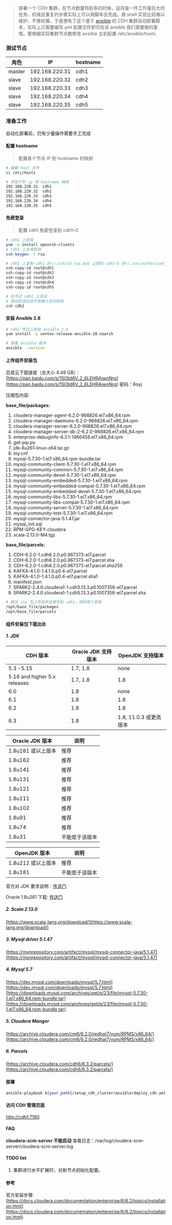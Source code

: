 
> 部署一个 CDH 集群，在节点数量特别多的时候，这将是一件工作量巨大的任务，机械且重复的步骤实际上可以用脚本去完成。用 shell 实现比较难以维护、不够优雅，于是便有了这个基于 [ansible](https://baike.baidu.com/item/Ansible/20194655) 的 CDH 集群自动部署脚本，实际上只需要编写 yml 配置文件即可告诉 ansible 我们需要做的事情。要根据实际集群节点数修改 ansible 主机配置 /etc/ansible/hosts 


### 测试节点

| 角色 | IP | hostname |
| --- | --- | --- |
| master  | 192.168.220.31  | cdh1 |
| slave | 192.168.220.32 | cdh2 |
| slave | 192.168.220.33 | cdh3 |
| slave | 192.168.220.34 | cdh4 |
| slave | 192.168.220.35 | cdh5 |


### 准备工作
自动化部署前，仍有少量操作需要手工完成

#### 配置 hostname
> 配置各个节点 IP 到 hostname 的映射
```bash
# 编辑 host 文件
vi /etc/hosts

# 添加下列 ip 和 hostname 映射
192.168.220.31  cdh1
192.168.220.32  cdh2
192.168.220.33  cdh3
192.168.220.34  cdh4
192.168.220.35  cdh5
```

#### 免密登录
> 配置 cdh1 免密登录到 cdh1~5
``` bash
# cdh1 上安装
yum -y install openssh-clients
# cdh1 上生成密钥
ssh-keygen -t rsa

# cdh1 上复制 cdh1 的~/.ssh/id_rsa.pub 公钥到 cdh1~5 的~/.ssh/authorized_keys 中
ssh-copy-id root@cdh1
ssh-copy-id root@cdh2
ssh-copy-id root@cdh3
ssh-copy-id root@cdh4
ssh-copy-id root@cdh5

# 在节点 cdh1 上测试
# 成功的话应该不用输入任何密码
ssh cdh2          

```

#### 安装 Ansible 2.8
``` bash
# cdh1 节点上安装 ansible 2.8
yum install -y centos-release-ansible-28.noarch

# 查看 ansible 版本
ansible --version
```

#### 上传组件安装包
百度云下载链接（总大小 4.49 GB）：[https://pan.baidu.com/s/1SI3Id6V_2_6LEHRAiwnNrg](https://pan.baidu.com/s/1SI3Id6V_2_6LEHRAiwnNrg)  密码：6oyj

压缩包内容:

**base_file/packages:**

1. cloudera-manager-agent-6.2.0-968826.el7.x86_64.rpm
2. cloudera-manager-daemons-6.2.0-968826.el7.x86_64.rpm
3. cloudera-manager-server-6.2.0-968826.el7.x86_64.rpm
4. cloudera-manager-server-db-2-6.2.0-968826.el7.x86_64.rpm
5. enterprise-debuginfo-6.3.1-1466458.el7.x86_64.rpm
6. get-pip.py
7. jdk-8u261-linux-x64.tar.gz
8. my.cnf
9. mysql-5.7.30-1.el7.x86_64.rpm-bundle.tar
10. mysql-community-client-5.7.30-1.el7.x86_64.rpm
11. mysql-community-common-5.7.30-1.el7.x86_64.rpm
12. mysql-community-devel-5.7.30-1.el7.x86_64.rpm
13. mysql-community-embedded-5.7.30-1.el7.x86_64.rpm
14. mysql-community-embedded-compat-5.7.30-1.el7.x86_64.rpm
15. mysql-community-embedded-devel-5.7.30-1.el7.x86_64.rpm
16. mysql-community-libs-5.7.30-1.el7.x86_64.rpm
17. mysql-community-libs-compat-5.7.30-1.el7.x86_64.rpm
18. mysql-community-server-5.7.30-1.el7.x86_64.rpm
19. mysql-community-test-5.7.30-1.el7.x86_64.rpm
20. mysql-connector-java-5.1.47.jar
21. mysql_init.sql
22. RPM-GPG-KEY-cloudera
23. scala-2.13.0-M4.tgz

**base_file/parcels:**

1. CDH-6.2.0-1.cdh6.2.0.p0.967373-el7.parcel
2. CDH-6.2.0-1.cdh6.2.0.p0.967373-el7.parcel.sha
3. CDH-6.2.0-1.cdh6.2.0.p0.967373-el7.parcel.sha256
4. KAFKA-4.1.0-1.4.1.0.p0.4-el7.parcel
5. KAFKA-4.1.0-1.4.1.0.p0.4-el7.parcel.sha1
6. manifest.json
7. SPARK2-2.4.0.cloudera1-1.cdh5.13.3.p0.1007356-el7.parcel
8. SPARK2-2.4.0.cloudera1-1.cdh5.13.3.p0.1007356-el7.parcel.sha

```bash
# 解压 zip 包上传组件安装包到 cdh1，得到两个目录
/opt/base_file/packages
/opt/base_file/parcels
```


#### 组件安装包下载出处
##### 1. JDK

| CDH 版本 | Oracle JDK 支持版本 | OpenJDK 支持版本 |
| --- | --- | --- |
| 5.3 -5.15 | 1.7, 1.8 | none |
| 5.16 and higher 5.x releases | 1.7, 1.8 | 1.8 |
| 6.0 | 1.8 | none |
| 6.1 | 1.8 | 1.8 |
| 6.2 | 1.8 | 1.8 |
| 6.3 | 1.8 | 1.8, 11.0.3 或更高版本 |



| Oracle JDK 版本 | 说明 |
| --- | --- |
| 1.8u181 或以上版本 | 推荐 |
| 1.8u162 | 推荐 |
| 1.8u141 | 推荐 |
| 1.8u131 | 推荐 |
| 1.8u121 | 推荐 |
| 1.8u111 | 推荐 |
| 1.8u102 | 推荐 |
| 1.8u91 | 推荐 |
| 1.8u74 | 推荐 |
| 1.8u31 | 不能低于该版本 |


| OpenJDK 版本  | 说明 |
| --- | --- |
| 1.8u212 或以上版本  | 推荐  |
| 1.8u181  | 不能低于该版本 |

官方对 JDK 要求说明：[传送门](https://docs.cloudera.com/documentation/enterprise/6/release-notes/topics/rg_java_requirements.html#java_requirements)

Oracle 1.8u261 下载: [传送门](https://download.oracle.com/otn/java/jdk/8u261-b12/a4634525489241b9a9e1aa73d9e118e6/jdk-8u261-linux-x64.tar.gz)

##### 2. Scala 2.13.0
[https://www.scala-lang.org/download/](https://www.scala-lang.org/download/)

##### 3. Mysql driver 5.1.47
[https://mvnrepository.com/artifact/mysql/mysql-connector-java/5.1.47](https://mvnrepository.com/artifact/mysql/mysql-connector-java/5.1.47)

##### 4. Mysql 5.7
[https://dev.mysql.com/downloads/mysql/5.7.html](https://dev.mysql.com/downloads/mysql/5.7.html)
[https://downloads.mysql.com/archives/get/p/23/file/mysql-5.7.30-1.el7.x86_64.rpm-bundle.tar](https://downloads.mysql.com/archives/get/p/23/file/mysql-5.7.30-1.el7.x86_64.rpm-bundle.tar)

##### 5. Cloudera Manger
[https://archive.cloudera.com/cm6/6.2.0/redhat7/yum/RPMS/x86_64/](https://archive.cloudera.com/cm6/6.2.0/redhat7/yum/RPMS/x86_64/)

##### 6. Parcels
[https://archive.cloudera.com/cdh6/6.3.2/parcels/](https://archive.cloudera.com/cdh6/6.3.2/parcels/)


#### 部署
```bash
ansible-playbook ${your_path}/setup_cdh_cluster/ansible/deploy_cdh.yml
```

#### 访问 CDH 管理页面

[http://cdh1:7180](http://cdh1:7180)

#### FAQ
**cloudera-scm-server 不能启动**
 查看日志：/var/log/cloudera-scm-server/cloudera-scm-server.log
 
 #### TODO list
 1. 集群进行水平扩展时，对新节点初始化配置。
 
 
 #### 参考
官方安装步骤:  [https://docs.cloudera.com/documentation/enterprise/6/6.2/topics/installation.html](https://docs.cloudera.com/documentation/enterprise/6/6.2/topics/installation.html)
